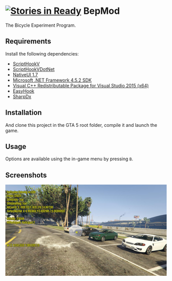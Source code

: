 [![Stories in Ready](https://badge.waffle.io/nheisterkamp/bepmod.png?label=ready&title=Ready)](https://waffle.io/nheisterkamp/bepmod)
BepMod
======

The Bicycle Experiment Program.


Requirements
------------

Install the following dependencies:

- [ScriptHookV](http://www.dev-c.com/gtav/scripthookv/)
- [ScriptHookVDotNet](http://gtaforums.com/topic/789907-vrel-scripthookv-net/)
- [NativeUI 1.7](http://gtaforums.com/topic/809284-net-nativeui/)
- [Microsoft .NET Framework 4.5.2 SDK](http://www.microsoft.com/en-us/download/details.aspx?id=42637)
- [Visual C++ Redistributable Package for Visual Studio 2015 (x64)](https://www.microsoft.com/en-us/download/details.aspx?id=48145)
- [EasyHook](https://github.com/EasyHook/EasyHook/)
- [SharpDx](http://sharpdx.org/)



Installation
------------

And clone this project in the GTA 5 root folder, compile it and launch the game.



Usage
-----

Options are available using the in-game menu by pressing `B`.



Screenshots
-----------

![Screenshot 1](doc/screen1.jpg "Screenshot 1")
